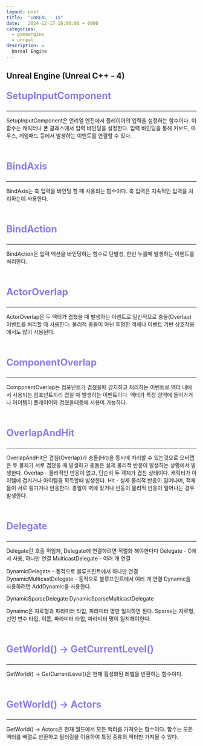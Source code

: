 ```yaml
---
layout: post
title:  "UNREAL - 15"
date:   2024-12-17 18:00:00 + 0900
categories:
  - gameengine
  - unreal
description: >
  Unreal Engine
---
```

## Unreal Engine (Unreal C++ - 4)

<p style = "color:#8f7cee; font-size:25px; font-weight:bold">
SetupInputComponent
</p>

---

SetupInputComponent은 언리얼 엔진에서 플레이어의 입력을 설정하는 함수이다. 이 함수는 캐릭터나 폰 클래스에서 입력 바인딩을 설정한다. 입력 바인딩을 통해 키보드, 마우스, 게임패드 등에서 발생하는 이벤트를 연결할 수 있다.

<br/>

<p style = "color:#8f7cee; font-size:25px; font-weight:bold">
BindAxis
</p>

---

BindAxis는 축 입력을 바인딩 할 때 사용되는 함수이다. 축 입력은 지속적인 입력을 처리하는데 사용한다. 

<br/>

<p style = "color:#8f7cee; font-size:25px; font-weight:bold">
BindAction
</p>

---

BindAction은 입력 액션을 바인딩하는 함수로 단발성, 한번 누를때 발생하는 이벤트를 처리한다.

<br/>

<p style = "color:#8f7cee; font-size:25px; font-weight:bold">
ActorOverlap
</p>

---

ActorOverlap은 두 액터가 겹쳤을 때 발생하는 이벤트로 일반적으로 충돌(Overlap) 이벤트를 처리할 때 사용한다. 물리적 충돌이 아닌 투명한 객체나 이벤트 기반 상호작용에서도 많이 사용된다.

<br/>

<p style = "color:#8f7cee; font-size:25px; font-weight:bold">
ComponentOverlap
</p>

---

ComponentOverlap는 컴포넌트가 겹쳤을때 감지하고 처리하는 이벤트로 액터 내에서 사용되는 컴포넌트끼리 겹칠 때 발생하는 이벤트이다. 액터가 특정 영역에 들어가거나 아이템이 플레이어와 겹쳤을때등에 사용이 가능하다.

<br/>

<p style = "color:#8f7cee; font-size:25px; font-weight:bold">
OverlapAndHit
</p>

---

OverlapAndHit은 겹침(Overlap)과 충돌(Hit)을 동시에 처리할 수 있는것으로 오버랩은 두 물체가 서로 겹쳤을 때 발생하고 충돌은 실제 물리적 반응이 발생하는 상황에서 발생한다.
Overlap - 물리적인 반응이 없고, 단순히 두 객체가 겹친 상태이다. 캐릭터가 아이템에 겹치거나 아이템을 획득할때 발생한다.
Hit - 실제 물리적 반응이 일어나며, 객체들이 서로 튕기거나 반응한다. 총알이 벽에 맞거나 반동이 물리적 반응이 일어나는 경우 발생한다.

<br/>

<p style = "color:#8f7cee; font-size:25px; font-weight:bold">
Delegate
</p>

---

Delegate란 호출 위임자, Delegate에 연결하려면 직렬화 해야한다다
Delegate - C에서 사용, 하나만 연결
MulticastDelegate - 여러 개 연결

DynamicDelegate - 동적으로 블루프린트에서 하나만 연결
DynamicMulticastDelegate - 동적으로 블루프린트에서 여러 개 연결
Dynamic을 사용하려면 AddDynamic을 사용한다.

DynamicSparseDelegate 
DynamicSparseMulticastDelegate

Dynaimc은 자료형과 파라미터 타입, 파라미터 명만 일치하면 된다.
Sparse는 자료형, 선언 변수 타입, 이름, 파라미터 타입, 파라미터 명이 일치해야한다.

<br/>

<p style = "color:#8f7cee; font-size:25px; font-weight:bold">
GetWorld() -> GetCurrentLevel()
</p>

---

GetWorld() -> GetCurrentLevel()은 현재 활성화된 레벨을 반환하는 함수이다. 

<br/>

<p style = "color:#8f7cee; font-size:25px; font-weight:bold">
GetWorld() -> Actors
</p>

---

GetWorld() -> Actors은 현재 월드에서 모든 액터를 가져오는 함수이다. 함수는 모든 액터를 배열로 반환하고 필터링을 이용하여 특정 종류의 액터만 가져올 수 있다.